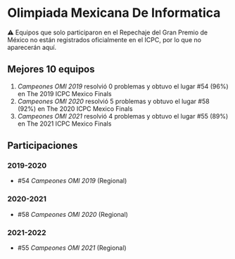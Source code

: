 # Olimpiada Mexicana De Informatica

:warning: Equipos que solo participaron en el Repechaje del Gran Premio de México no están registrados oficialmente en el ICPC, por lo que no aparecerán aquí.

## Mejores 10 equipos

1. _Campeones OMI 2019_ resolvió 0 problemas y obtuvo el lugar #54 (96%) en The 2019 ICPC Mexico Finals
1. _Campeones OMI 2020_ resolvió 5 problemas y obtuvo el lugar #58 (92%) en The 2020 ICPC Mexico Finals
1. _Campeones OMI 2021_ resolvió 4 problemas y obtuvo el lugar #55 (89%) en The 2021 ICPC Mexico Finals

## Participaciones

### 2019-2020

- #54 _Campeones OMI 2019_ (Regional)

### 2020-2021

- #58 _Campeones OMI 2020_ (Regional)

### 2021-2022

- #55 _Campeones OMI 2021_ (Regional)



